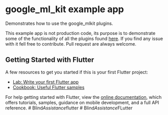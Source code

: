 # google\_ml\_kit example app

Demonstrates how to use the google_mlkit plugins.

This example app is not production code, its purpose is to demonstrate some of the functionality of all the plugins found [here](https://github.com/flutter-ml/google_ml_kit_flutter/tree/master). If you find any issue with it fell free to contribute. Pull request are always welcome.

## Getting Started with Flutter

A few resources to get you started if this is your first Flutter project:

- [Lab: Write your first Flutter app](https://flutter.dev/docs/get-started/codelab)
- [Cookbook: Useful Flutter samples](https://flutter.dev/docs/cookbook)

For help getting started with Flutter, view the
[online documentation](https://flutter.dev/docs), which offers tutorials,
samples, guidance on mobile development, and a full API reference.
#   B l i n d _ A s s i s t a n c e _ f l u t t e r  
 #   B l i n d _ A s s i s t a n c e _ F L u t t e r  
 